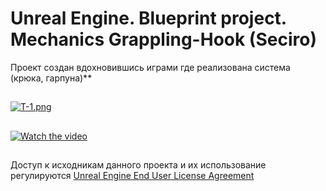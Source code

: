 ﻿# Unreal Engine. Blueprint project. Mechanics Grappling-Hook (Seciro)
 
Проект создан вдохновившись играми где реализована система (крюка, гарпуна)**

##
[![T-1.png](https://i.ibb.co/2F8J0tH/T-Base-01.png)](https://ibb.co/7SghxWL)

##
[![Watch the video](http://img.youtube.com/vi/rIPl_nI2v74/0.jpg)](https://youtu.be/rIPl_nI2v74)

##
Доступ к исходникам данного проекта и их использование регулируются [Unreal Engine End User License Agreement](https://www.unrealengine.com/eula)

